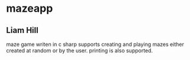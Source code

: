 # mazeapp

Liam Hill
---------

maze game writen in c sharp supports creating and playing mazes either created at random or by the user.
printing is also supported.
